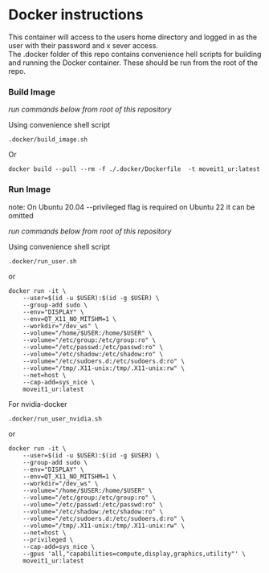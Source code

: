 # Docker instructions

This container will access to the users home directory and logged in as the user with their password and x sever access.  
The .docker folder of this repo contains convenience hell scripts for building and running the Docker container. These should be run from the root of the repo.

### Build Image

_run commands below from root of this repository_

Using convenience shell script

```shell
.docker/build_image.sh
```

Or

```shell
docker build --pull --rm -f ./.docker/Dockerfile  -t moveit1_ur:latest
```

### Run Image

note: On Ubuntu 20.04 --privileged flag is required on Ubuntu 22 it can be omitted

_run commands below from root of this repository_

Using convenience shell script

```shell
.docker/run_user.sh
```

or

```shell
docker run -it \
    --user=$(id -u $USER):$(id -g $USER) \
    --group-add sudo \
    --env="DISPLAY" \
    --env=QT_X11_NO_MITSHM=1 \
    --workdir="/dev_ws" \
    --volume="/home/$USER:/home/$USER" \
    --volume="/etc/group:/etc/group:ro" \
    --volume="/etc/passwd:/etc/passwd:ro" \
    --volume="/etc/shadow:/etc/shadow:ro" \
    --volume="/etc/sudoers.d:/etc/sudoers.d:ro" \
    --volume="/tmp/.X11-unix:/tmp/.X11-unix:rw" \
    --net=host \
    --cap-add=sys_nice \
    moveit1_ur:latest
```

For nvidia-docker

```shell
.docker/run_user_nvidia.sh
```

or

```shell
docker run -it \
    --user=$(id -u $USER):$(id -g $USER) \
    --group-add sudo \
    --env="DISPLAY" \
    --env=QT_X11_NO_MITSHM=1 \
    --workdir="/dev_ws" \
    --volume="/home/$USER:/home/$USER" \
    --volume="/etc/group:/etc/group:ro" \
    --volume="/etc/passwd:/etc/passwd:ro" \
    --volume="/etc/shadow:/etc/shadow:ro" \
    --volume="/etc/sudoers.d:/etc/sudoers.d:ro" \
    --volume="/tmp/.X11-unix:/tmp/.X11-unix:rw" \
    --net=host \
    --privileged \
    --cap-add=sys_nice \
    --gpus 'all,"capabilities=compute,display,graphics,utility"' \
    moveit1_ur:latest
```